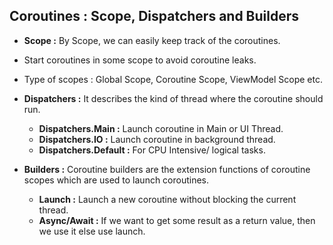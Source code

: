 ## Coroutines : Scope, Dispatchers and Builders

- **Scope :** By Scope, we can easily keep track of the coroutines.
- Start coroutines in some scope to avoid coroutine leaks.
- Type of scopes : Global Scope, Coroutine Scope, ViewModel Scope etc.
- **Dispatchers :** It describes the kind of thread where the coroutine should run.
  - **Dispatchers.Main :** Launch coroutine in Main or UI Thread.
  - **Dispatchers.IO :** Launch coroutine in background thread.
  - **Dispatchers.Default :** For CPU Intensive/ logical tasks.
  
- **Builders :** Coroutine builders are the extension functions of coroutine scopes which are used to launch coroutines.
  - **Launch :** Launch a new coroutine without blocking the current thread. 
  - **Async/Await :** If we want to get some result as a return value, then we use it else use launch.
